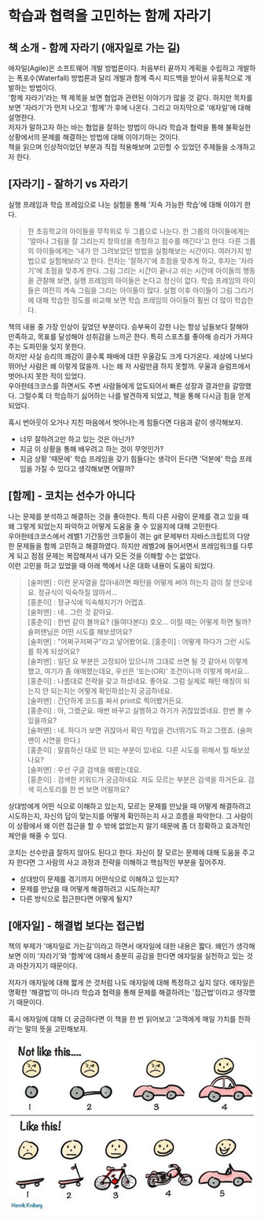 # 학습과 협력을 고민하는 함께 자라기

## 책 소개 - 함께 자라기 (애자일로 가는 길)

애자일(Agile)은 소프트웨어 개발 방법론이다. 처음부터 끝까지 계획을 수립하고 개발하는 폭포수(Waterfall) 방법론과 달리 개발과 함께 즉시 피드백을 받아서 유동적으로 개발하는 방법이다.  
'함께 자라기'라는 책 제목을 보면 협업과 관련된 이야기가 많을 것 같다. 하지만 목차를 보면 '자라기'가 먼저 나오고 '함께'가 후에 나온다. 그리고 마지막으로 '애자일'에 대해 설명한다.  
저자가 말하고자 하는 바는 협업을 잘하는 방법이 아니라 학습과 협력을 통해 불확실한 상황에서의 문제를 해결하는 방법에 대해 이야기하는 것이다.  
책을 읽으며 인상적이었던 부분과 직접 적용해보며 고민할 수 있었던 주제들을 소개하고자 한다.

## [자라기] - 잘하기 vs 자라기

실행 프레임과 학습 프레임으로 나눈 실험을 통해 '지속 가능한 학습'에 대해 이야기 한다.

> 한 초등학교의 아이들을 무작위로 두 그룹으로 나눈다. 한 그룹의 아이들에게는 '얼마나 그림을 잘 그리는지 창의성을 측정하고 점수를 매긴다'고 한다. 다른 그룹의 아이들에게는 '내가 안 그려보았던 방법을 실험해보는 시간이다. 여러가지 방법으로 실험해보라'고 한다. 전자는 '잘하기'에 초점을 맞추게 하고, 후자는 '자라기'에 초점을 맞추게 한다. 그림 그리는 시간이 끝나고 쉬는 시간에 아이들의 행동을 관찰해 보면, 실행 프레임의 아이들은 논다고 정신이 없다. 학습 프레임의 아이들은 여전히 계속 그림을 그리는 아이들이 많다. 실험 이후 아이들이 그림 그리기에 대해 학습한 정도를 비교해 보면 학습 프레임의 아이들이 훨씬 더 많이 학습한다.

책의 내용 중 가장 인상이 깊었던 부분이다. 승부욕이 강한 나는 항상 남들보다 잘해야 만족하고, 목표를 달성해야 성취감을 느끼곤 한다. 특히 스포츠를 좋아해 승리가 가져다주는 도파민을 잊지 못한다.  
하지만 사실 승리의 쾌감이 클수록 패배에 대한 우울감도 크게 다가온다. 세상에 나보다 뛰어난 사람은 왜 이렇게 많을까. 나는 왜 저 사람만큼 하지 못할까. 우울과 슬럼프에서 벗어나지 못한 적이 있었다.  
우아한테크코스를 하면서도 주변 사람들에게 압도되어서 빠른 성장과 결과만을 갈망했다. 그럴수록 더 학습하기 싫어하는 나를 발견하게 되었고, 책을 통해 다시금 힘을 얻게 되었다.

혹시 번아웃이 오거나 지친 마음에서 벗어나는게 힘들다면 다음과 같이 생각해보자.

- 너무 잘하려고만 하고 있는 것은 아닌가?
- 지금 이 상황을 통해 배우려고 하는 것이 무엇인가?
- 지금 상황 '때문에' 학습 프레임을 갖기 힘들다는 생각이 든다면 '덕분에' 학습 프레임을 가질 수 있다고 생각해보면 어떨까?

## [함께] - 코치는 선수가 아니다

나는 문제를 분석하고 해결하는 것을 좋아한다. 특히 다른 사람이 문제를 겪고 있을 때 왜 그렇게 되었는지 파악하고 어떻게 도움을 줄 수 있을지에 대해 고민한다.  
우아한테크코스에서 레벨1 기간동안 크루들이 겪는 git 문제부터 자바스크립트의 다양한 문제들을 함께 고민하고 해결하였다. 하지만 레벨2에 들어서면서 프레임워크를 다루게 되고 점점 문제는 복잡해져서 내가 모든 것을 이해할 수는 없었다.  
이런 고민을 하고 있었을 때 아래 책에서 나온 대화 내용이 도움이 되었다.

> [술퍼맨] : 이런 문자열을 잡아내려면 패턴을 어떻게 써야 하는지 감이 잘 안오네요. 정규식이 익숙하질 않아서...  
> [홍춘이] : 정규식에 익숙해지기가 어렵죠.  
> [술퍼맨] : 네.. 그런 것 같아요.  
> [홍춘이] : 한번 같이 볼까요? (들여다본다) 호오... 이럴 때는 어떻게 하면 될까? 술퍼맨님은 어떤 시도를 해보셨어요?  
> [술퍼맨] : "어쩌구저쩌구"라고 넣어봤어요.
> [홍춘이] : 어떻게 하다가 그런 시도를 하게 되셨어요?  
> [술퍼맨] : 일단 요 부분은 고정되어 있으니까 그대로 쓰면 될 것 같아서 이렇게 했고, 여기가 좀 애매했는데요, 우선은 '또는(OR)' 조건이니까 이렇게 해서요...  
> [홍춘이] : 나름대로 전략을 갖고 하셨네요. 좋아요. 그럼 실제로 패턴 매칭이 되는지 안 되는지는 어떻게 확인하셨는지 궁금하네요.  
> [술퍼맨] : 간단하게 코드를 짜서 print로 찍어봤거든요.  
> [홍춘이] : 아, 그랬군요. 매번 바꾸고 실행하고 하기가 귀찮았겠네요. 한번 볼 수 있을까요?  
> [술퍼맨] : 네. 하다가 보면 귀찮아서 확인 작업을 건너뛰기도 하고 그랬죠. (술퍼맨이 시연을 한다.)  
> [홍춘이] : 말씀하신 대로 안 되는 부분이 있네요. 다른 시도를 위해서 뭘 해보셨나요?  
> [술퍼맨] : 우선 구글 검색을 해봤는데요.  
> [홍춘이] : 검색한 키워드가 궁금하네요. 저도 모르는 부분은 검색을 하거든요. 검색 히스토리를 한 번 보면 어떨까요?

상대방에게 어떤 식으로 이해하고 있는지, 모르는 문제를 만났을 때 어떻게 해결하려고 시도하는지, 자신의 답이 맞는지를 어떻게 확인하는지 사고 흐름을 파악한다. 그 사람이 이 상황에서 왜 이런 접근을 할 수 밖에 없었는지 알기 때문에 좀 더 정확하고 효과적인 제안을 해줄 수 있다.

코치는 선수만큼 잘하지 않아도 된다고 한다. 자신이 잘 모르는 문제에 대해 도움을 주고자 한다면 그 사람의 사고 과정과 전략을 이해하고 핵심적인 부분을 짚어주자.

- 상대방이 문제를 겪기까지 어떤식으로 이해하고 있는지?
- 문제를 만났을 때 어떻게 해결하려고 시도하는지?
- 다른 방식으로 접근한다면 어떻게 될지?

## [애자일] - 해결법 보다는 접근법

책의 부제가 '애자일로 가는길'이라고 하면서 애자일에 대한 내용은 짧다. 왜인가 생각해보면 이미 '자라기'와 '함께'에 대해서 충분히 공감을 한다면 애자일을 실천하고 있는 것과 마찬가지기 때문이다.

저자가 애자일에 대해 짧게 쓴 것처럼 나도 애자일에 대해 특정하고 싶지 않다. 애자일은 명확한 '해결법'이 아니라 학습과 협력을 통해 문제를 해결하려는 '접근법'이라고 생각했기 때문이다.

혹시 애자일에 대해 더 궁금하다면 이 책을 한 번 읽어보고 '고객에게 매일 가치를 전하라'는 말의 뜻을 고민해보자.

![agile-process](./agile.png)

